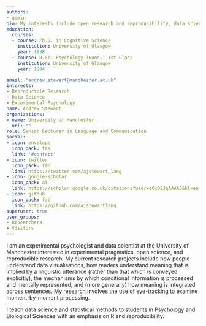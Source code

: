 ```yaml
---
authors:
- admin
bio: My interests include open research and reproducibility, data science, experimental psychology, and psycholinguistics. I am a fellow of the Software Sustainability Institute.
education:
  courses:
  - course: Ph.D. in Cognitive Science
    institution: University of Glasgow
    year: 1998
  - course: B.Sc. Psychology (Hons.) 1st Class  
    institution: University of Glasgow
    year: 1994

email: "andrew.stewart@manchester.ac.uk"
interests:
- Reproducible Research
- Data Science
- Experimental Psychology
name: Andrew Stewart
organizations:
- name: University of Manchester
  url: ""
role: Senior Lecturer in Language and Communication
social:
- icon: envelope
  icon_pack: fas
  link: '#contact'
- icon: twitter
  icon_pack: fab
  link: https://twitter.com/ajstewart_lang
- icon: google-scholar
  icon_pack: ai
  link: https://scholar.google.co.uk/citations?user=o0cD2JgAAAAJ&hl=en
- icon: github
  icon_pack: fab
  link: https://github.com/ajstewartlang
superuser: true
user_groups:
- Researchers
- Visitors
---
```


I am an experimental psychologist and data scientist at the University of Manchester interested in experimental pragmatics, open science, and reproducible research. My current research projects include how people understand data visualisations, how readers understand meaning that is implied by a linguistic utterance (rather than that which is conveyed explicitly), the mechanisms by which conditional information is processed and mentally represented, and (more generally) how meaning is integrated across sentences. My research involves the use of eye-tracking to examine moment-by-moment processing. 

I teach data science and statistical methods to students in Psychology and Biological Sciences with an emphasis on R and reproducibility.  
